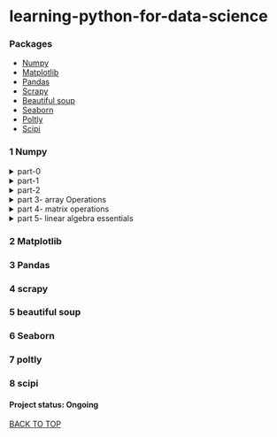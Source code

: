 # learning-python-for-data-science
### Packages
* [Numpy](#1-Numpy)
* [Matplotlib](#2-Matplotlib)
* [Pandas](#3-Pandas)
* [Scrapy](#4-Scrapy)
* [Beautiful soup](#5-Beautiful-soup)
* [Seaborn](#6-Seaborn)
* [Poltly](#7-Poltly)
* [Scipi](#8-Scipi)


### 1 Numpy
<details><summary>part-0</H4></summary>
      <p>
&nbsp;&nbsp;&nbsp;&nbsp;&nbsp;&nbsp;  Data Types  <br />
&nbsp;&nbsp;&nbsp;&nbsp;&nbsp;&nbsp;  Naming conventions  <br />
&nbsp;&nbsp;&nbsp;&nbsp;&nbsp;&nbsp;  operators hierarchy  <br />
&nbsp;&nbsp;&nbsp;&nbsp;&nbsp;&nbsp;  String  <br />
&nbsp;&nbsp;&nbsp;&nbsp;&nbsp;&nbsp;  list  <br />
&nbsp;&nbsp;&nbsp;&nbsp;&nbsp;&nbsp;  array  <br />
&nbsp;&nbsp;&nbsp;&nbsp;&nbsp;&nbsp;  tuple  <br />
&nbsp;&nbsp;&nbsp;&nbsp;&nbsp;&nbsp;  Dictionaries  <br />
&nbsp;&nbsp;&nbsp;&nbsp;&nbsp;&nbsp;  Sets  <br />
&nbsp;&nbsp;&nbsp;&nbsp;&nbsp;&nbsp;  Slicing  <br />
      </p>
</details>   

<details><summary>part-1</H4></summary>
      <p>
&nbsp;&nbsp;&nbsp;&nbsp;&nbsp;&nbsp;  jupyter shortcuts  <br />
&nbsp;&nbsp;&nbsp;&nbsp;&nbsp;&nbsp;  Array Creation  <br />
&nbsp;&nbsp;&nbsp;&nbsp;&nbsp;&nbsp;  length and size of array  <br />
&nbsp;&nbsp;&nbsp;&nbsp;&nbsp;&nbsp;  linspace()  <br />
&nbsp;&nbsp;&nbsp;&nbsp;&nbsp;&nbsp;  ones()  <br />
&nbsp;&nbsp;&nbsp;&nbsp;&nbsp;&nbsp;  zeros()  <br />
&nbsp;&nbsp;&nbsp;&nbsp;&nbsp;&nbsp;  Full()  <br />
&nbsp;&nbsp;&nbsp;&nbsp;&nbsp;&nbsp;  random()  <br />
      </p>
</details>   

<details><summary>part-2</H4></summary>
      <p>
&nbsp;&nbsp;&nbsp;&nbsp;&nbsp;&nbsp;  random.seed()  <br />
&nbsp;&nbsp;&nbsp;&nbsp;&nbsp;&nbsp;  Array Attributes  <br />
&nbsp;&nbsp;&nbsp;&nbsp;&nbsp;&nbsp;  Array subtraction  <br />
&nbsp;&nbsp;&nbsp;&nbsp;&nbsp;&nbsp;  Adding array  <br />
&nbsp;&nbsp;&nbsp;&nbsp;&nbsp;&nbsp;  array squaring & cubing  <br />
&nbsp;&nbsp;&nbsp;&nbsp;&nbsp;&nbsp;  trignometric function on Array  <br />
&nbsp;&nbsp;&nbsp;&nbsp;&nbsp;&nbsp;  conditional operator on Array  <br />
&nbsp;&nbsp;&nbsp;&nbsp;&nbsp;&nbsp;  matrix multiplication  <br />
&nbsp;&nbsp;&nbsp;&nbsp;&nbsp;&nbsp;  dot product  <br />
&nbsp;&nbsp;&nbsp;&nbsp;&nbsp;&nbsp;  Reshape  <br />
      </p>
</details> 

<details><summary>part 3- array Operations</H4></summary>
      <p>
&nbsp;&nbsp;&nbsp;&nbsp;&nbsp;&nbsp;  indexing and slicing Arrays  <br />
&nbsp;&nbsp;&nbsp;&nbsp;&nbsp;&nbsp;  replace an element  <br />
&nbsp;&nbsp;&nbsp;&nbsp;&nbsp;&nbsp;  flatteninig the array  <br />
&nbsp;&nbsp;&nbsp;&nbsp;&nbsp;&nbsp;  ravel()  <br />
&nbsp;&nbsp;&nbsp;&nbsp;&nbsp;&nbsp;  sorting  <br />
&nbsp;&nbsp;&nbsp;&nbsp;&nbsp;&nbsp;  resize  <br />
&nbsp;&nbsp;&nbsp;&nbsp;&nbsp;&nbsp;  append  <br />
&nbsp;&nbsp;&nbsp;&nbsp;&nbsp;&nbsp;  insert  <br />
&nbsp;&nbsp;&nbsp;&nbsp;&nbsp;&nbsp;  put  <br />
&nbsp;&nbsp;&nbsp;&nbsp;&nbsp;&nbsp;  delete  <br />
&nbsp;&nbsp;&nbsp;&nbsp;&nbsp;&nbsp;  Split  <br />
&nbsp;&nbsp;&nbsp;&nbsp;&nbsp;&nbsp;  concatenate  <br />
&nbsp;&nbsp;&nbsp;&nbsp;&nbsp;&nbsp;  vstack  <br />
&nbsp;&nbsp;&nbsp;&nbsp;&nbsp;&nbsp;  hstack  <br />
&nbsp;&nbsp;&nbsp;&nbsp;&nbsp;&nbsp;  remove redundent dimensions  <br />
&nbsp;&nbsp;&nbsp;&nbsp;&nbsp;&nbsp;  Broadcasting  <br />
      </p>
</details> 

<details><summary>part 4- matrix operations</H4></summary>
      <p>
&nbsp;&nbsp;&nbsp;&nbsp;&nbsp;&nbsp;  transpose  <br />
&nbsp;&nbsp;&nbsp;&nbsp;&nbsp;&nbsp;  max element in an array  <br />
&nbsp;&nbsp;&nbsp;&nbsp;&nbsp;&nbsp;  min element in an array  <br />
&nbsp;&nbsp;&nbsp;&nbsp;&nbsp;&nbsp;  sum of all elements  <br />
&nbsp;&nbsp;&nbsp;&nbsp;&nbsp;&nbsp;  cumulative sum  <br />
&nbsp;&nbsp;&nbsp;&nbsp;&nbsp;&nbsp;  sum and diffrence of more than two matrix  <br />
&nbsp;&nbsp;&nbsp;&nbsp;&nbsp;&nbsp;  trignometric angles  <br />
&nbsp;&nbsp;&nbsp;&nbsp;&nbsp;&nbsp;  sin()  <br />
&nbsp;&nbsp;&nbsp;&nbsp;&nbsp;&nbsp;  cos()  <br />
&nbsp;&nbsp;&nbsp;&nbsp;&nbsp;&nbsp;  tan()  <br />
&nbsp;&nbsp;&nbsp;&nbsp;&nbsp;&nbsp;  Intro to matplotlib  <br />
&nbsp;&nbsp;&nbsp;&nbsp;&nbsp;&nbsp;  argsort  <br />
&nbsp;&nbsp;&nbsp;&nbsp;&nbsp;&nbsp;  log  <br />
      </p>
</details> 


<details><summary>part 5- linear algebra essentials</H4></summary>
      <p>
&nbsp;&nbsp;&nbsp;&nbsp;&nbsp;&nbsp;  transpose  <br />
&nbsp;&nbsp;&nbsp;&nbsp;&nbsp;&nbsp;  inverse of matrix  <br />
&nbsp;&nbsp;&nbsp;&nbsp;&nbsp;&nbsp;  determinant of matrix  <br />
&nbsp;&nbsp;&nbsp;&nbsp;&nbsp;&nbsp;  rank of matrix  <br />
&nbsp;&nbsp;&nbsp;&nbsp;&nbsp;&nbsp;  diagonal of matrix  <br />
&nbsp;&nbsp;&nbsp;&nbsp;&nbsp;&nbsp;  eigen value and eigen vectors  <br />
&nbsp;&nbsp;&nbsp;&nbsp;&nbsp;&nbsp;  solve linear equations  <br />
      </p>
</details> 


### 2 Matplotlib   
### 3 Pandas
### 4 scrapy
### 5 beautiful soup
### 6 Seaborn
### 7 poltly
### 8 scipi

#### Project status: Ongoing
[BACK TO TOP](#Packages)
